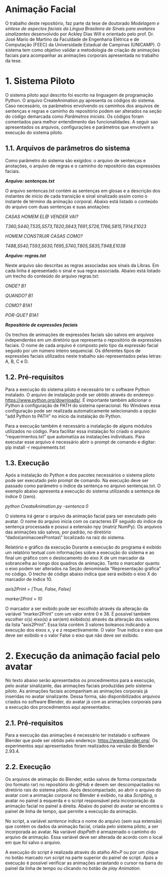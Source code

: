 # Animação Facial

O trabalho deste repositório, faz parte da tese de doutorado _Modelagem e síntese de aspectos faciais da Língua Brasileira de Sinais para avatares sinalizantes_ desenvolvido por Ackley Dias Will e orientado pelo prof. Dr. José Mario de Martino da Faculdade de Engenharia Elétrica e de Computação (FEEC) da Universidade Estadual de Campinas (UNICAMP). O sistema tem como objetivo validar a metodologia de criação de animações faciais para acompanhar as animações corporais apresentada no trabalho da tese.



# 1. Sistema Piloto

O sistema piloto aqui descrito foi escrito na linguagem de programação Python. O arquivo CreateAnimation.py apresenta os códigos do sistema. Caso necessário, os parâmetros envolvendo os caminhos dos arquivos de sentenças e regras e caminho do repositório podem ser alterados na seção do código demarcada como _Parâmetros iniciais_. Os códigos foram comentados para melhor entendimento das funcionalidades. A seguir sao apresentados os arquivos, configurações e parâmetros que envolvem a execução do sistema piloto.


## 1.1.  Arquivos de parâmetros do sistema

Como parâmetro do sistema são exigidos: o arquivo de sentenças e anotações, o arquivo de regras e o caminho do repositório das expressões faciais. 


_**Arquivo: sentenças.txt**_

O arquivo sentencas.txt contém as sentenças em glosas e a descrição dos instantes de início de cada transição e sinal sinalizado assim como o instante de término da animação corporal. Abaixo está listado o conteúdo do arquivo com duas sentenças e suas anotações:

_CASAS HOMEM EL@ VENDER VAI?_

_T360,S440,T535,S573,T620,S643,T691,S726,T766,S815,T914,E1023_

_HOMEM CONSTRUIR CASAS COMO?_

_T488,S540,T593,S630,T695,S740,T805,S835,T948,E1038_


_**Arquivo:  regras.txt**_

Neste arquivo são descritas as regras associadas aos sinais da Libras. Em cada linha é apresentado o sinal e sua regra associada. Abaixo está listado um trecho do conteúdo do arquivo regras.txt:

_ONDE? B1_

_QUANDO? B1_

_COMO? B1A1_

_POR-QUE? B1A1_


_**Repositório de expressões faciais**_

Os trechos de animações de expressões faciais são salvos em arquivos independentes em um diretório que representa o repositório de expressões faciais. O nome de cada arquivo é composto pelo tipo da expressão facial seguido por um número inteiro sequencial. Os diferentes tipos de expressões faciais utilizados neste trabalho são representados pelas letras: A, B, C e D.


## 1.2. Pré-requisitos

Para a execução do sistema piloto é necessário ter o software Python instalado. O arquivo de instalação pode ser obtido através do endereço: https://www.python.org/downloads/. É importante também adicionar o Python à configuração de PATH do sistema operacional. No Windows essa configuração pode ser realizada automaticamente selecionando a opção  “add Python to PATH” no início da instalação do Python.

Para a execução também é necessário a instalação de alguns módulos utilizados no código. Para facilitar essa instalação foi criado o arquivo “requerimentos.txt” que automatiza as instalações individuais. Para executar esse arquivo é necessário abrir o prompt de comando e digitar:
pip install -r requirements.txt


## 1.3. Execução

Após a instalação do Python e dos pacotes necessários o sistema piloto pode ser executado pelo prompt de comando. Na execução deve ser passado como parâmetro o índice da sentença no arquivo sentenças.txt. O exemplo abaixo apresenta a execução do sistema utilizando a sentença de índice 0 (zero).

_python CreateAnimation.py -sentenca 0_

O sistema irá gerar o arquivo da animação facial para ser executado pelo avatar. O nome do arquivo inicia com os caracteres EF seguido do índice da sentença processada e possui a extensão npy (matriz NumPy). Os arquivos das animações são salvos, por padrão, no diretório “dados\animacoesProntas\” localizado na raiz do sistema.

Relatório e gráfico da execução
Durante a execução do programa é exibido um relatório textual com informações sobre a execução do sistema e ao final um gráfico com o deslocamento do eixo X de um marcador da sobrancelha ao longo dos quadros de animação. Tanto o marcador quanto o eixo podem ser alterados na Seção denominada “Representação gráfica” no código. O trecho de código abaixo indica que será exibido o eixo X do marcador de índice 10.

_axis2Print = [True, False, False]_

_marker2Print = 10_

O marcador a ser exibido pode ser escolhido através da alteração da variável “marker2Print” com um valor entre 0 e 38. É possível também escolher o(s) eixo(s) a ser(em) exibido(s) através da alteração dos valores da lista “axis2Print”. Essa lista contém 3 valores boleanos indicando a execução dos eixos x, y e z respectivamente. O valor True indica o eixo que deve ser exibido e o valor False o eixo que não deve ser exibido.


# 2. Execução da animação facial pelo avatar

No texto abaixo serão apresentados os procedimentos para a execução, pelo avatar sinalizante, das animações faciais produzidas pelo sistema piloto. As animações faciais acompanham as animações corporais já inseridas no avatar sinalizante. Dessa forma, são disponibilizados arquivos criados no software Blender, do avatar já com as animações corporais para a execução dos procedimentos aqui apresentados. 

## 2.1. Pré-requisitos
Para a execução das animações é necessário ter instalado o software Blender que pode ser obtido pelo endereço: https://www.blender.org/. 
Os experimentos aqui apresentados foram realizados na versão do Blender 2.93.4.


## 2.2. Execução

Os arquivos de animação do Blender, estão salvos de forma compactada (no formato rar) no repositório do gitHub e devem ser descompactados no diretório rais do sistema piloto. Após descompactado, ao abrir o arquivo do avatar com a animação corporal no Blender é exibido, na aba _Scripting_, o avatar no painel à esquerda e o script responsável pela incorporação da animação facial no painel à direita. Abaixo do painel do avatar se encontra o painel de linha de tempo, que permite a execução da animação.

No script, a variável _sentence_ indica o nome do arquivo (sem sua extensão) que contém os dados da animação facial, criada pelo sistema piloto, a ser incorporada ao avatar. Na variável _dispPath_ é armazenado o caminho do arquivo de animação. Essa variável deve ser alterada de acordo com o local em que foi salvo o arquivo.

A execução do script é realizada através do atalho _Alt+P_ ou por um clique no botão marcado _run script_ na parte superior do painel de script. Após a execução é possível verificar as animações arrastando o cursor na barra do painel da linha de tempo ou clicando no botão de _play Animation_. 

